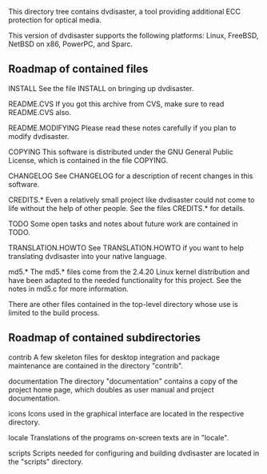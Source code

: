 This directory tree contains dvdisaster,
a tool providing additional ECC protection for optical media.

This version of dvdisaster supports the following platforms:
Linux, FreeBSD, NetBSD on x86, PowerPC, and Sparc.


Roadmap of contained files
--------------------------

INSTALL
	See the file INSTALL on bringing up dvdisaster.

README.CVS
	If you got this archive from CVS, make sure to read README.CVS also.

README.MODIFYING
	Please read these notes carefully if you plan to modify dvdisaster.

COPYING
	This software is distributed under the GNU General Public License,
	which is contained in the file COPYING.

CHANGELOG
	See CHANGELOG for a description of recent changes in this software.

CREDITS.*
	Even a relatively small project like dvdisaster could not come to life
	without the help of other people. See the files CREDITS.* for details.

TODO
	Some open tasks and notes about future work are contained in TODO.

TRANSLATION.HOWTO
	See TRANSLATION.HOWTO if you want to help translating dvdisaster 
	into your native language.

md5.*
	The md5.* files come from the 2.4.20 Linux kernel distribution and
	have been adapted to the needed functionality for this project.
	See the notes in md5.c for more information.

There are other files contained in the top-level directory whose
use is limited to the build process.


Roadmap of contained subdirectories
-----------------------------------

contrib
	A few skeleton files for desktop integration and package maintenance
	are contained in the directory "contrib".

documentation
	The directory "documentation" contains a copy of the project
	home page, which doubles as user manual and project documentation. 

icons
	Icons used in the graphical interface are located in the respective
	directory.

locale
	Translations of the programs on-screen texts are in "locale".

scripts
	Scripts needed for configuring and building dvdisaster are 
	located in the "scripts" directory.
